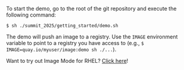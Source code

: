 To start the demo, go to the root of the git repository and execute the following command:

`$ sh ./summit_2025/getting_started/demo.sh`

The demo will push an image to a registry.  Use the `IMAGE` environment variable to point to a registry you have access to (e.g., `$ IMAGE=quay.io/myuser/image:demo sh ./...`).

Want to try out Image Mode for RHEL? [Click here](https://www.redhat.com/en/technologies/linux-platforms/enterprise-linux/image-mode)!
